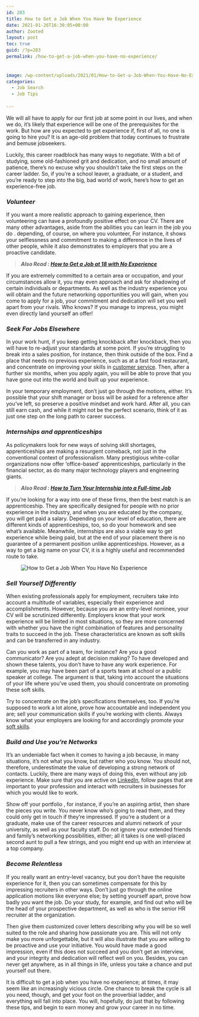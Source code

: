 ```yaml
---
id: 283
title: How to Get a Job When You Have No Experience
date: 2021-01-26T16:30:05+00:00
author: Zooted
layout: post
toc: true
guid: /?p=283
permalink: /how-to-get-a-job-when-you-have-no-experience/


image: /wp-content/uploads/2021/01/How-to-Get-a-Job-When-You-Have-No-Experience-1.jpg
categories:
  - Job Search
  - Job Tips
 
---
```

We will all have to apply for our first job at some point in our lives, and when we do, it&#8217;s likely that experience will be one of the prerequisites for the work. But how are you expected to get experience if, first of all, no one is going to hire you? It is an age-old problem that today continues to frustrate and bemuse jobseekers.

Luckily, this career roadblock has many ways to negotiate. With a bit of studying, some old-fashioned grit and dedication, and no small amount of patience, there&#8217;s no excuse why you shouldn&#8217;t take the first steps on the career ladder. So, if you&#8217;re a school leaver, a graduate, or a student, and you&#8217;re ready to step into the big, bad world of work, here&#8217;s how to get an experience-free job.

### **_Volunteer_**

If you want a more realistic approach to gaining experience, then volunteering can have a profoundly positive effect on your CV. There are many other advantages, aside from the abilities you can learn in the job you do . depending, of course, on where you volunteer, For instance, it shows your selflessness and commitment to making a difference in the lives of other people, while it also demonstrates to employers that you are a proactive candidate.

<blockquote class="wp-block-quote">
  <p>
    <strong><em>Also Read : <a href="/how-to-get-a-job-at-18-with-no-experience/">How to Get a Job at 18 with No Experience</a></em></strong>
  </p>
</blockquote>

If you are extremely committed to a certain area or occupation, and your circumstances allow it, you may even approach and ask for shadowing of certain individuals or departments. As well as the industry experience you will obtain and the future networking opportunities you will gain, when you come to apply for a job, your commitment and dedication will set you well apart from your rivals. Who knows? If you manage to impress, you might even directly land yourself an offer!

### **_Seek For Jobs Elsewhere_**

In your work hunt, if you keep getting knockback after knockback, then you will have to re-adjust your standards at some point. If you&#8217;re struggling to break into a sales position, for instance, then think outside of the box. Find a place that needs no previous experience, such as at a fast food restaurant, and concentrate on improving your skills in [customer service](/signs-a-career-in-customer-service-is-for-you/). Then, after a further six months, when you apply again, you will be able to prove that you have gone out into the world and built up your experience.

In your temporary employment, don&#8217;t just go through the motions, either. It&#8217;s possible that your shift manager or boss will be asked for a reference after you&#8217;ve left, so preserve a positive mindset and work hard. After all, you can still earn cash, and while it might not be the perfect scenario, think of it as just one step on the long path to career success.

### **_Internships and apprenticeships_**

As policymakers look for new ways of solving skill shortages, apprenticeships are making a resurgent comeback, not just in the conventional context of professionalism. Many prestigious white-collar organizations now offer &#8216;office-based&#8217; apprenticeships, particularly in the financial sector, as do many major technology players and engineering giants.

<blockquote class="wp-block-quote">
  <p>
    <strong><em>Also Read : <a href="/how-to-turn-your-internship-into-a-full-time-job/">How to Turn Your Internship into a Full-time Job</a></em></strong>
  </p>
</blockquote>

If you&#8217;re looking for a way into one of these firms, then the best match is an apprenticeship. They are specifically designed for people with no prior experience in the industry, and when you are educated by the company, you will get paid a salary. Depending on your level of education, there are different kinds of apprenticeships, too, so do your homework and see what&#8217;s available. Meanwhile, internships are also a viable way to get experience while being paid, but at the end of your placement there is no guarantee of a permanent position unlike apprenticeships. However, as a way to get a big name on your CV, it is a highly useful and recommended route to take.


<figure class="wp-block-image size-large is-resized">

<img loading="lazy" src="/wp-content/uploads/2021/01/How-to-Get-a-Job-When-You-Have-No-Experience-1024x576.jpg" alt="How to Get a Job When You Have No Experience" class="wp-image-284" width="692" height="389" srcset="/wp-content/uploads/2021/01/How-to-Get-a-Job-When-You-Have-No-Experience-1024x576.jpg 1024w, /wp-content/uploads/2021/01/How-to-Get-a-Job-When-You-Have-No-Experience-300x169.jpg 300w, /wp-content/uploads/2021/01/How-to-Get-a-Job-When-You-Have-No-Experience-768x432.jpg 768w, /wp-content/uploads/2021/01/How-to-Get-a-Job-When-You-Have-No-Experience-1536x864.jpg 1536w, /wp-content/uploads/2021/01/How-to-Get-a-Job-When-You-Have-No-Experience.jpg 1600w" sizes="(max-width: 692px) 100vw, 692px" /> </figure> 

### **_Sell Yourself Differently_**

When existing professionals apply for employment, recruiters take into account a multitude of variables, especially their experience and accomplishments. However, because you are an entry-level nominee, your CV will be scrutinized differently. Employers know that your work experience will be limited in most situations, so they are more concerned with whether you have the right combination of features and personality traits to succeed in the job. These characteristics are known as soft skills and can be transferred in any industry.

Can you work as part of a team, for instance? Are you a good communicator? Are you adept at decision making? To have developed and shown these talents, you don&#8217;t have to have any work experience. For example, you may have been part of a sports team at school or a public speaker at college. The argument is that, taking into account the situations of your life where you&#8217;ve used them, you should concentrate on promoting these soft skills.

Try to concentrate on the job&#8217;s specifications themselves, too. If you&#8217;re supposed to work a lot alone, prove how accountable and independent you are; sell your communication skills if you&#8217;re working with clients. Always know what your employers are looking for and accordingly promote your [soft skills](/tips-on-how-to-improve-your-soft-skills-at-work/).

### **_Build and Use you&#8217;re Networks_**

It&#8217;s an undeniable fact when it comes to having a job because, in many situations, it&#8217;s not what you know, but rather who you know. You should not, therefore, underestimate the value of developing a strong network of contacts. Luckily, there are many ways of doing this, even without any job experience. Make sure that you are active on [LinkedIn](https://www.linkedin.com/), follow pages that are important to your profession and interact with recruiters in businesses for which you would like to work.

Show off your portfolio , for instance, if you&#8217;re an aspiring artist, then share the pieces you write. You never know who&#8217;s going to read them, and they could only get in touch if they&#8217;re impressed. If you&#8217;re a student or a graduate, make use of the career resources and alumni network of your university, as well as your faculty staff. Do not ignore your extended friends and family&#8217;s networking possibilities, either; all it takes is one well-placed second aunt to pull a few strings, and you might end up with an interview at a top company.

### **_Become Relentless_**

If you really want an entry-level vacancy, but you don&#8217;t have the requisite experience for it, then you can sometimes compensate for this by impressing recruiters in other ways. Don&#8217;t just go through the online application motions like everyone else; by setting yourself apart, prove how badly you want the job. Do your study, for example, and find out who will be the head of your prospective department, as well as who is the senior HR recruiter at the organization.

Then give them customized cover letters describing why you will be so well suited to the role and sharing how passionate you are. This will not only make you more unforgettable, but it will also illustrate that you are willing to be proactive and use your initiative. You would have made a good impression, even if this does not succeed and you don&#8217;t get an interview, and your integrity and dedication will reflect well on you. Besides, you can never get anywhere, as in all things in life, unless you take a chance and put yourself out there.

It is difficult to get a job when you have no experience; at times, it may seem like an increasingly vicious circle. One chance to break the cycle is all you need, though, and get your foot on the proverbial ladder, and everything will fall into place. You will, hopefully, do just that by following these tips, and begin to earn money and grow your career in no time.
